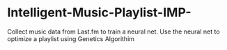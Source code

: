 Intelligent-Music-Playlist-IMP-
===============================

Collect music data from Last.fm to train a neural net. Use the neural net to optimize a playlist using Genetics Algorithim